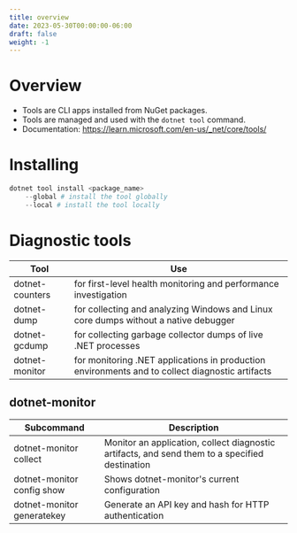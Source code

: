 ```yaml
---
title: overview
date: 2023-05-30T00:00:00-06:00
draft: false
weight: -1
---
```


# Overview
- Tools are CLI apps installed from NuGet packages.  
- Tools are managed and used with the `dotnet tool` command.
- Documentation: https://learn.microsoft.com/en-us/_net/core/tools/

# Installing
```powershell
dotnet tool install <package_name>
    --global # install the tool globally
    --local # install the tool locally
```

# Diagnostic tools
| Tool            | Use                                                                                             |
| --------------- | ----------------------------------------------------------------------------------------------- |
| dotnet-counters | for first-level health monitoring and performance investigation                                 |
| dotnet-dump     | for collecting and analyzing Windows and Linux core dumps without a native debugger             |
| dotnet-gcdump   | for collecting garbage collector dumps of live .NET processes                                   |
| dotnet-monitor  | for monitoring .NET applications in production environments and to collect diagnostic artifacts |

## dotnet-monitor
| Subcommand                 | Description                                                                                    |
| -------------------------- | ---------------------------------------------------------------------------------------------- |
| dotnet-monitor collect     | Monitor an application, collect diagnostic artifacts, and send them to a specified destination |
| dotnet-monitor config show | Shows dotnet-monitor's current configuration                                                   |
| dotnet-monitor generatekey | Generate an API key and hash for HTTP authentication                                           |
